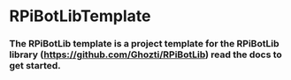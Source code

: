 # RPiBotLibTemplate

### The RPiBotLib template is a project template for the RPiBotLib library (https://github.com/Ghozti/RPiBotLib) read the docs to get started.
